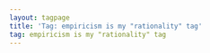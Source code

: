```yaml
---
layout: tagpage
title: 'Tag: empiricism is my "rationality" tag'
tag: empiricism is my "rationality" tag
---
```


